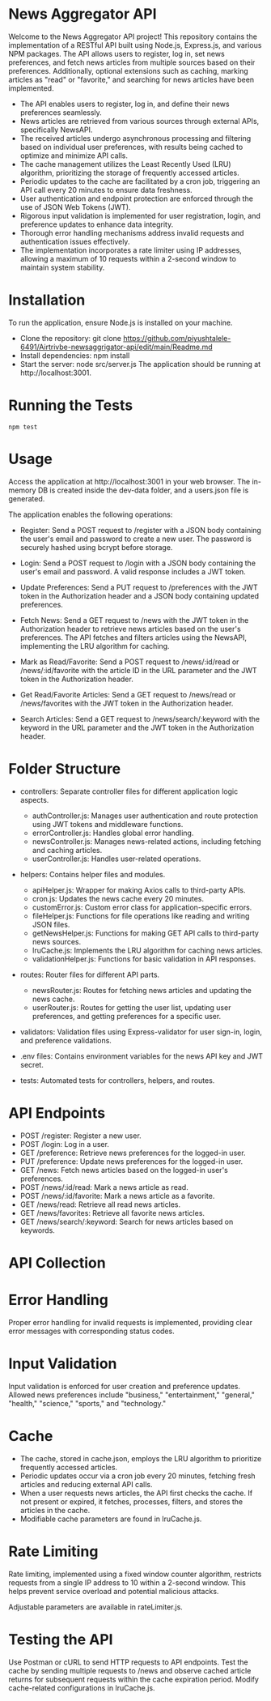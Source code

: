 # News Aggregator API

Welcome to the News Aggregator API project! This repository contains the implementation of a RESTful API built using Node.js, Express.js, and various NPM packages. The API allows users to register, log in, set news preferences, and fetch news articles from multiple sources based on their preferences. Additionally, optional extensions such as caching, marking articles as "read" or "favorite," and searching for news articles have been implemented.

- The API enables users to register, log in, and define their news preferences seamlessly.
- News articles are retrieved from various sources through external APIs, specifically NewsAPI.
- The received articles undergo asynchronous processing and filtering based on individual user preferences, with results being cached to optimize and minimize API calls.
- The cache management utilizes the Least Recently Used (LRU) algorithm, prioritizing the storage of frequently accessed articles.
- Periodic updates to the cache are facilitated by a cron job, triggering an API call every 20 minutes to ensure data freshness.
- User authentication and endpoint protection are enforced through the use of JSON Web Tokens (JWT).
- Rigorous input validation is implemented for user registration, login, and preference updates to enhance data integrity.
- Thorough error handling mechanisms address invalid requests and authentication issues effectively.
- The implementation incorporates a rate limiter using IP addresses, allowing a maximum of 10 requests within a 2-second window to maintain system stability.

# Installation

To run the application, ensure Node.js is installed on your machine.

- Clone the repository: git clone https://github.com/piyushtalele-6491/Airtrivbe-newsaggrigator-api/edit/main/Readme.md
- Install dependencies: npm install
- Start the server: node src/server.js
  The application should be running at http://localhost:3001.

# Running the Tests

    npm test

# Usage

Access the application at http://localhost:3001 in your web browser. The in-memory DB is created inside the dev-data folder, and a users.json file is generated.

The application enables the following operations:

- Register: Send a POST request to /register with a JSON body containing the user's email and password to create a new user. The password is securely hashed using bcrypt before storage.

- Login: Send a POST request to /login with a JSON body containing the user's email and password. A valid response includes a JWT token.

- Update Preferences: Send a PUT request to /preferences with the JWT token in the Authorization header and a JSON body containing updated preferences.

- Fetch News: Send a GET request to /news with the JWT token in the Authorization header to retrieve news articles based on the user's preferences. The API fetches and filters articles using the NewsAPI, implementing the LRU algorithm for caching.

- Mark as Read/Favorite: Send a POST request to /news/:id/read or /news/:id/favorite with the article ID in the URL parameter and the JWT token in the Authorization header.

- Get Read/Favorite Articles: Send a GET request to /news/read or /news/favorites with the JWT token in the Authorization header.

- Search Articles: Send a GET request to /news/search/:keyword with the keyword in the URL parameter and the JWT token in the Authorization header.

# Folder Structure

- controllers: Separate controller files for different application logic aspects.

  - authController.js: Manages user authentication and route protection using JWT tokens and middleware functions.
  - errorController.js: Handles global error handling.
  - newsController.js: Manages news-related actions, including fetching and caching articles.
  - userController.js: Handles user-related operations.

- helpers: Contains helper files and modules.

  - apiHelper.js: Wrapper for making Axios calls to third-party APIs.
  - cron.js: Updates the news cache every 20 minutes.
  - customError.js: Custom error class for application-specific errors.
  - fileHelper.js: Functions for file operations like reading and writing JSON files.
  - getNewsHelper.js: Functions for making GET API calls to third-party news sources.
  - lruCache.js: Implements the LRU algorithm for caching news articles.
  - validationHelper.js: Functions for basic validation in API responses.

- routes: Router files for different API parts.

  - newsRouter.js: Routes for fetching news articles and updating the news cache.
  - userRouter.js: Routes for getting the user list, updating user preferences, and getting preferences for a specific user.

- validators: Validation files using Express-validator for user sign-in, login, and preference validations.

- .env files: Contains environment variables for the news API key and JWT secret.

- tests: Automated tests for controllers, helpers, and routes.

# API Endpoints

- POST /register: Register a new user.
- POST /login: Log in a user.
- GET /preference: Retrieve news preferences for the logged-in user.
- PUT /preference: Update news preferences for the logged-in user.
- GET /news: Fetch news articles based on the logged-in user's preferences.
- POST /news/:id/read: Mark a news article as read.
- POST /news/:id/favorite: Mark a news article as a favorite.
- GET /news/read: Retrieve all read news articles.
- GET /news/favorites: Retrieve all favorite news articles.
- GET /news/search/:keyword: Search for news articles based on keywords.

# API Collection

# Error Handling

Proper error handling for invalid requests is implemented, providing clear error messages with corresponding status codes.

# Input Validation

Input validation is enforced for user creation and preference updates. Allowed news preferences include "business," "entertainment," "general," "health," "science," "sports," and "technology."

# Cache

- The cache, stored in cache.json, employs the LRU algorithm to prioritize frequently accessed articles.
- Periodic updates occur via a cron job every 20 minutes, fetching fresh articles and reducing external API calls.
- When a user requests news articles, the API first checks the cache. If not present or expired, it fetches, processes, filters, and stores the articles in the cache.
- Modifiable cache parameters are found in lruCache.js.

# Rate Limiting

Rate limiting, implemented using a fixed window counter algorithm, restricts requests from a single IP address to 10 within a 2-second window. This helps prevent service overload and potential malicious attacks.

Adjustable parameters are available in rateLimiter.js.

# Testing the API

Use Postman or cURL to send HTTP requests to API endpoints. Test the cache by sending multiple requests to /news and observe cached article returns for subsequent requests within the cache expiration period. Modify cache-related configurations in lruCache.js.
